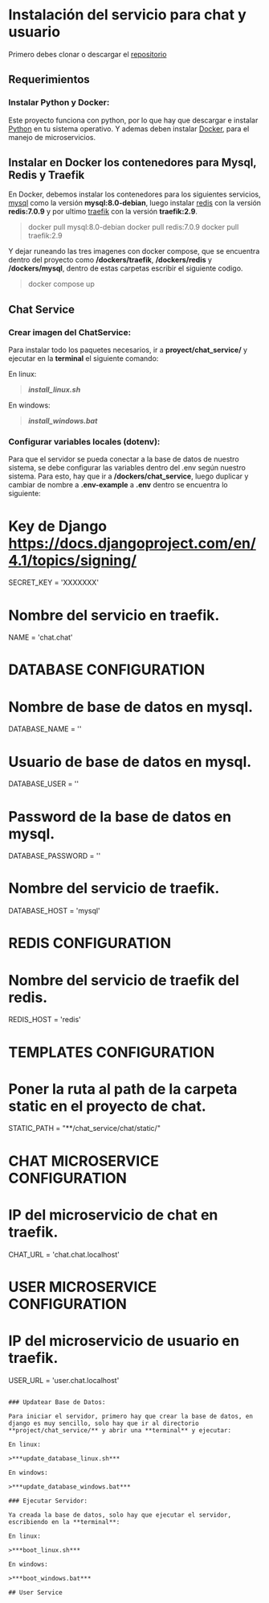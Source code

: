 
# Instalación del servicio para chat y usuario

Primero debes clonar o descargar el [repositorio](https://github.com/j0k3rD/real_time_chat_project)

## Requerimientos

### Instalar Python y Docker:

Este proyecto funciona con python, por lo que hay que descargar e instalar [Python](https://www.python.org/downloads/) en tu sistema operativo.
Y ademas deben instalar [Docker](https://docs.docker.com/get-docker/), para el manejo de microservicios.

## Instalar en Docker los contenedores para Mysql, Redis y Traefik

En Docker, debemos instalar los contenedores para los siguientes servicios, [mysql](https://hub.docker.com/_/mysql) como la versión **mysql:8.0-debian**, luego instalar [redis](https://hub.docker.com/_/redis) con la versión **redis:7.0.9** y por ultimo [traefik](https://hub.docker.com/_/traefik) con la versión **traefik:2.9**.
> docker pull mysql:8.0-debian
> docker pull redis:7.0.9
> docker pull traefik:2.9

Y dejar runeando las tres imagenes con docker compose, que se encuentra dentro del proyecto como **/dockers/traefik**, **/dockers/redis** y **/dockers/mysql**, dentro de estas carpetas escribir el siguiente codigo.

> docker compose up

## Chat Service

### Crear imagen del ChatService:

Para instalar todo los paquetes necesarios, ir a **proyect/chat_service/** y ejecutar en la **terminal** el siguiente comando:

En linux:

> ***install_linux.sh***

En windows:

> ***install_windows.bat***

### Configurar variables locales (dotenv):

Para que el servidor se pueda conectar a la base de datos de nuestro sistema, se debe configurar las variables dentro del .env según nuestro sistema. Para esto, hay que ir a **/dockers/chat_service**, luego duplicar y cambiar de nombre a **.env-example** a **.env** dentro se encuentra lo siguiente:

# Key de Django https://docs.djangoproject.com/en/4.1/topics/signing/
SECRET_KEY = 'XXXXXXX'
# Nombre del servicio en traefik.
NAME  =  'chat.chat'

# DATABASE CONFIGURATION 
# Nombre de base de datos en mysql.
DATABASE_NAME  =  ''
# Usuario de base de datos en mysql.
DATABASE_USER  =  ''
# Password de la base de datos en mysql.
DATABASE_PASSWORD  =  ''
# Nombre del servicio de traefik.
DATABASE_HOST  =  'mysql'

# REDIS CONFIGURATION
# Nombre del servicio de traefik del redis.
REDIS_HOST  =  'redis'

# TEMPLATES CONFIGURATION
# Poner la ruta al path de la carpeta static en el proyecto de chat.
STATIC_PATH  =  "**/chat_service/chat/static/"

# CHAT MICROSERVICE CONFIGURATION
# IP del microservicio de chat en traefik.
CHAT_URL  =  'chat.chat.localhost'

# USER MICROSERVICE CONFIGURATION
# IP del microservicio de usuario en traefik.
USER_URL  =  'user.chat.localhost'
```

### Updatear Base de Datos:

Para iniciar el servidor, primero hay que crear la base de datos, en django es muy sencillo, solo hay que ir al directorio **project/chat_service/** y abrir una **terminal** y ejecutar:

En linux:

>***update_database_linux.sh***

En windows:

>***update_database_windows.bat***

### Ejecutar Servidor:

Ya creada la base de datos, solo hay que ejecutar el servidor, escribiendo en la **terminal**:

En linux:

>***boot_linux.sh***

En windows:

>***boot_windows.bat***

## User Service